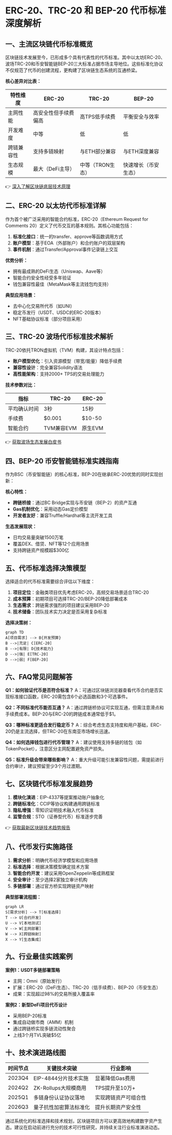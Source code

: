 # ERC-20、TRC-20 和 BEP-20 代币标准深度解析

## 一、主流区块链代币标准概览

区块链技术发展至今，已形成多个具有代表性的代币标准。其中以太坊ERC-20、波场TRC-20和币安智能链BEP-20三大标准占据市场主导地位。这些标准化协议不仅规范了代币的创建流程，更构建了区块链生态系统的互通桥梁。

**核心差异对比表：**

| 特性维度       | ERC-20                | TRC-20                | BEP-20                |
|----------------|-----------------------|-----------------------|-----------------------|
| 主网性能       | 高安全性但手续费偏高  | 高TPS低手续费         | 平衡安全与效率        |
| 开发难度       | 中等                  | 低                    | 低                    |
| 跨链兼容性     | 支持多链映射          | 与ETH部分兼容         | 与ETH深度兼容         |
| 生态规模       | 最大（DeFi主导）      | 中等（TRON生态）      | 快速增长（币安生态）  |

👉 [深入了解区块链底层技术原理](https://bit.ly/okx_welcome)

## 二、ERC-20 以太坊代币标准详解

作为首个被广泛采用的智能合约标准，ERC-20（Ethereum Request for Comments 20）定义了代币交互的基本规则。其核心功能包括：

1. **标准化接口**：统一的transfer、approve等函数调用方式
2. **账户模型**：基于EOA（外部账户）和合约账户的双层架构
3. **事件机制**：通过Transfer/Approval事件记录链上交互

**优势分析：**
- 拥有最成熟的DeFi生态（Uniswap、Aave等）
- 智能合约安全性经受多年验证
- 钱包兼容性最佳（MetaMask等主流钱包均支持）

**典型应用场景：**
- 去中心化交易所代币（如UNI）
- 稳定币发行（USDT、USDC的ERC-20版本）
- NFT基础协议标准（部分项目采用）

## 三、TRC-20 波场代币标准技术解析

TRC-20依托TRON虚拟机（TVM）构建，其设计特点包括：

- **账户模型优化**：引入资源模型（带宽/能量）降低手续费
- **兼容性设计**：完全兼容Solidity语法
- **高性能架构**：支持2000+ TPS的交易处理能力

**技术参数对比：**

| 指标         | TRC-20       | ERC-20       |
|--------------|--------------|--------------|
| 平均确认时间 | 3秒          | 15秒         |
| 手续费       | $0.001       | $10-50       |
| 智能合约     | TVM兼容EVM   | 原生EVM      |

👉 [获取波场生态发展白皮书](https://bit.ly/okx_welcome)

## 四、BEP-20 币安智能链标准实践指南

作为BSC（币安智能链）的核心标准，BEP-20在继承ERC-20优势的同时实现创新：

**核心特性：**
- **跨链桥接**：通过BC Bridge实现与币安链（BEP-2）的资产互通
- **Gas机制优化**：采用动态Gas定价模型
- **开发者友好**：兼容Truffle/Hardhat等主流开发工具

**生态发展现状：**
- 日均交易量突破1500万笔
- 覆盖DEX、借贷、NFT等12个应用场景
- 支持跨链资产规模超$300亿

## 五、代币标准选择决策模型

选择适合的代币标准需要综合评估以下维度：

1. **项目定位**：金融类项目优先考虑ERC-20，高频交易场景适合TRC-20
2. **成本预算**：初期项目可选择TRC-20/BEP-20降低部署成本
3. **生态需求**：跨链需求强烈的项目建议采用BEP-20
4. **技术储备**：团队技术实力决定是否采用复杂标准

**选择决策树：**

```mermaid
graph TD
A[项目需求] --> B{开发预算}
B -->|充足| C[ERC-20]
B -->|有限| D{技术能力}
D -->|强| E[TRC-20]
D -->|弱| F[BEP-20]
```

## 六、FAQ常见问题解答

**Q1：如何验证代币是否符合标准？**
A：可通过区块链浏览器查看代币合约是否实现标准接口函数，ERC-20需包含6个必选函数和3个可选事件。

**Q2：不同标准代币能否互通？**
A：通过跨链桥协议可实现互通，但需注意滑点和手续费成本。BEP-20与ERC-20的跨链成本通常低于$1。

**Q3：哪种标准更适合发行稳定币？**
A：综合考虑生态支持度和用户基础，ERC-20仍是主流选择，但TRC-20在东南亚市场增长迅速。

**Q4：如何选择钱包进行代币管理？**
A：建议使用支持多链的钱包（如TokenPocket），注意区分主网配置避免资产损失。

**Q5：标准升级会带来哪些影响？**
A：重大升级可能引发兼容性问题，需提前进行合约审计，建议预留至少3个月过渡期。

## 七、区块链代币标准发展趋势

1. **模块化演进**：EIP-4337等提案推动账户抽象化
2. **跨链标准化**：CCIP等协议构建通用跨链标准
3. **隐私增强**：零知识证明技术融入代币标准
4. **监管合规**：STO（证券型代币）标准逐步完善

👉 [获取最新区块链技术趋势报告](https://bit.ly/okx_welcome)

## 八、代币发行实施路径

1. **需求分析**：明确代币经济学模型和应用场景
2. **标准选择**：根据决策模型确定技术方案
3. **智能合约开发**：建议采用OpenZeppelin等成熟框架
4. **安全审计**：至少选择2家独立审计机构
5. **多链部署**：通过官方桥实现跨链资产映射

**典型部署流程图：**

```mermaid
graph LR
S[需求分析] --> T[标准选择]
T --> U[合约开发]
U --> V[本地测试]
V --> W[主网部署]
W --> X[跨链映射]
X --> Y[生态集成]
```

## 九、行业最佳实践案例

**案例1：USDT多链部署策略**
- 主网：Omni（原始发行）
- 扩展：ERC-20（DeFi生态）、TRC-20（低手续费）、BEP-20（币安生态）
- 成果：实现超过98%的交易所接入覆盖率

**案例2：新型DeFi项目代币设计**
- 采用BEP-20标准
- 集成自动做市商（AMM）机制
- 通过跨链桥实现多链流动性聚合
- 上线3个月TVL突破$5亿

## 十、技术演进路线图

| 时间节点 | 关键技术突破               | 行业影响                     |
|----------|----------------------------|------------------------------|
| 2023Q4   | EIP-4844分片技术实施       | 显著降低Gas费用              |
| 2024Q2   | ZK-Rollups大规模商用       | TPS提升至10万+               |
| 2025Q1   | 多链身份认证协议落地       | 实现跨链资产可组合性         |
| 2026Q3   | 量子抗性加密算法标准化     | 提升长期资产安全性           |

通过系统化的标准选择和技术规划，区块链项目方可以更高效地构建数字资产生态。建议在启动前进行充分的技术可行性研究，并持续关注行业标准演进动态。